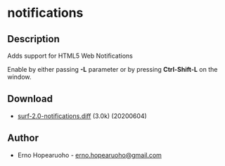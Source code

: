 notifications
=============

Description
-----------

Adds support for HTML5 Web Notifications

Enable by either passing **-L** parameter or by pressing **Ctrl-Shift-L** on the window.

Download
--------

* [surf-2.0-notifications.diff](surf-2.0-notifications.diff) (3.0k) (20200604)

Author
------

* Erno Hopearuoho - erno.hopearuoho@gmail.com
